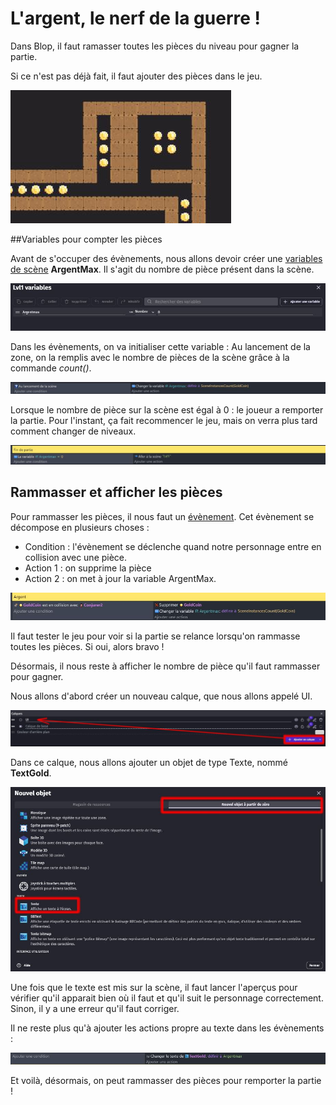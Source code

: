 # L'argent, le nerf de la guerre ! 

Dans Blop, il faut ramasser toutes les pièces du niveau pour gagner la partie. 

Si ce n'est pas déjà fait, il faut ajouter des pièces dans le jeu. 

![image](https://github.com/g404-code-gaming/Blop/blob/main/Image/piece_1.JPG)

##Variables pour compter les pièces

Avant de s'occuper des évènements, nous allons devoir créer une [variables de scène](https://github.com/g404-code-gaming/GDevelop_Cour/blob/main/Variables.md) **ArgentMax**. Il s'agit du nombre de pièce présent dans la scène.

![image](https://github.com/g404-code-gaming/Blop/blob/main/Image/piece_2.JPG)

Dans les évènements, on va initialiser cette variable : Au lancement de la zone, on la remplis avec le nombre de pièces de la scène grâce à la commande *count()*.

![image](https://github.com/g404-code-gaming/Blop/blob/main/Image/piece_3.JPG)

Lorsque le nombre de pièce sur la scène est égal à 0 : le joueur a remporter la partie. Pour l'instant, ça fait recommencer le jeu, mais on verra plus tard comment changer de niveaux.

![image](https://github.com/g404-code-gaming/Blop/blob/main/Image/piece_4.JPG)

## Rammasser et afficher les pièces 

Pour rammasser les pièces, il nous faut un [évènement](https://github.com/g404-code-gaming/GDevelop_Cour/blob/main/%C3%A9v%C3%A8nements.md). Cet évènement se décompose en plusieurs choses : 
  - Condition : l'évènement se déclenche quand notre personnage entre en collision avec une pièce. 
  - Action 1 : on supprime la pièce 
  - Action 2 : on met à jour la variable ArgentMax. 

![image](https://github.com/g404-code-gaming/Blop/blob/main/Image/piece_5.JPG)

  Il faut tester le jeu pour voir si la partie se relance lorsqu'on rammasse toutes les pièces. Si oui, alors bravo ! 

  Désormais, il nous reste à afficher le nombre de pièce qu'il faut rammasser pour gagner. 

  Nous allons d'abord créer un nouveau calque, que nous allons appelé UI. 

![image](https://github.com/g404-code-gaming/Blop/blob/main/Image/piece_6.JPG)

  Dans ce calque, nous allons ajouter un objet de type Texte, nommé **TextGold**. 

![image](https://github.com/g404-code-gaming/Blop/blob/main/Image/piece_7.JPG)

  Une fois que le texte est mis sur la scène, il faut lancer l'aperçus pour vérifier qu'il apparait bien où il faut et qu'il suit le personnage correctement. Sinon, il y a une erreur qu'il faut corriger. 

  Il ne reste plus qu'à ajouter les actions propre au texte dans les évènements : 

![image](https://github.com/g404-code-gaming/Blop/blob/main/Image/piece_8.JPG)

  Et voilà, désormais, on peut rammasser des pièces pour remporter la partie ! 
  
